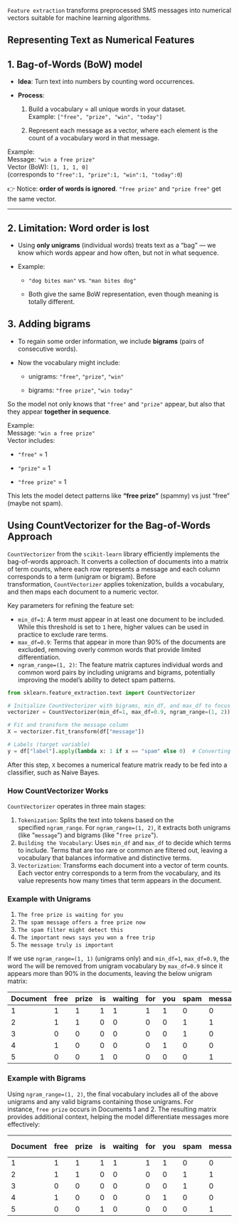 `Feature extraction` transforms preprocessed SMS messages into numerical vectors suitable for machine learning algorithms.

## Representing Text as Numerical Features

## 1. Bag-of-Words (BoW) model

- **Idea**: Turn text into numbers by counting word occurrences.
    
- **Process**:
    
    1. Build a vocabulary = all unique words in your dataset.  
        Example: `["free", "prize", "win", "today"]`
        
    2. Represent each message as a vector, where each element is the count of a vocabulary word in that message.
        

Example:  
Message: `"win a free prize"`  
Vector (BoW): `[1, 1, 1, 0]`  
(corresponds to `"free":1, "prize":1, "win":1, "today":0`)

👉 Notice: **order of words is ignored**. `"free prize"` and `"prize free"` get the same vector.

---

## 2. Limitation: Word order is lost

- Using **only unigrams** (individual words) treats text as a “bag” — we know which words appear and how often, but not in what sequence.
    
- Example:
    
    - `"dog bites man"` vs. `"man bites dog"`
        
    - Both give the same BoW representation, even though meaning is totally different.

## 3. Adding **bigrams**

- To regain some order information, we include **bigrams** (pairs of consecutive words).
    
- Now the vocabulary might include:
    
    - unigrams: `"free"`, `"prize"`, `"win"`
        
    - bigrams: `"free prize"`, `"win today"`
        

So the model not only knows that `"free"` and `"prize"` appear, but also that they appear **together in sequence**.

Example:  
Message: `"win a free prize"`  
Vector includes:

- `"free"` = 1
    
- `"prize"` = 1
    
- `"free prize"` = 1
    

This lets the model detect patterns like **“free prize”** (spammy) vs just “free” (maybe not spam).

## Using CountVectorizer for the Bag-of-Words Approach

`CountVectorizer` from the `scikit-learn` library efficiently implements the bag-of-words approach. It converts a collection of documents into a matrix of term counts, where each row represents a message and each column corresponds to a term (unigram or bigram). Before transformation, `CountVectorizer` applies tokenization, builds a vocabulary, and then maps each document to a numeric vector.

Key parameters for refining the feature set:

- `min_df=1`: A term must appear in at least one document to be included. While this threshold is set to `1` here, higher values can be used in practice to exclude rare terms.
- `max_df=0.9`: Terms that appear in more than 90% of the documents are excluded, removing overly common words that provide limited differentiation.
- `ngram_range=(1, 2)`: The feature matrix captures individual words and common word pairs by including unigrams and bigrams, potentially improving the model’s ability to detect spam patterns.

```python
from sklearn.feature_extraction.text import CountVectorizer

# Initialize CountVectorizer with bigrams, min_df, and max_df to focus on relevant terms
vectorizer = CountVectorizer(min_df=1, max_df=0.9, ngram_range=(1, 2))

# Fit and transform the message column
X = vectorizer.fit_transform(df["message"])

# Labels (target variable)
y = df["label"].apply(lambda x: 1 if x == "spam" else 0)  # Converting labels to 1 and 0
```

After this step, `X` becomes a numerical feature matrix ready to be fed into a classifier, such as Naive Bayes.
### How CountVectorizer Works

`CountVectorizer` operates in three main stages:

1. `Tokenization`: Splits the text into tokens based on the specified `ngram_range`. For `ngram_range=(1, 2)`, it extracts both unigrams (like "`message`") and bigrams (like "`free prize`").
2. `Building the Vocabulary`: Uses `min_df` and `max_df` to decide which terms to include. Terms that are too rare or common are filtered out, leaving a vocabulary that balances informative and distinctive terms.
3. `Vectorization`: Transforms each document into a vector of term counts. Each vector entry corresponds to a term from the vocabulary, and its value represents how many times that term appears in the document.
### Example with Unigrams

1. `The free prize is waiting for you`
2. `The spam message offers a free prize now`
3. `The spam filter might detect this`
4. `The important news says you won a free trip`
5. `The message truly is important`

If we use `ngram_range=(1, 1)` (unigrams only) and `min_df=1`, `max_df=0.9`, the word `The` will be removed from unigram vocabulary by `max_df=0.9` since it appears more than 90% in the documents, leaving the below unigram matrix:

|Document|free|prize|is|waiting|for|you|spam|message|offers|a|now|filter|might|detect|this|important|news|says|won|trip|truly|
|---|---|---|---|---|---|---|---|---|---|---|---|---|---|---|---|---|---|---|---|---|---|
|1|1|1|1|1|1|1|0|0|0|0|0|0|0|0|0|0|0|0|0|0|0|
|2|1|1|0|0|0|0|1|1|1|1|1|0|0|0|0|0|0|0|0|0|0|
|3|0|0|0|0|0|0|1|0|0|0|0|1|1|1|1|0|0|0|0|0|0|
|4|1|0|0|0|0|1|0|0|0|1|0|0|0|0|0|1|1|1|1|1|0|
|5|0|0|1|0|0|0|0|1|0|0|0|0|0|0|0|1|0|0|0|0|1|

### Example with Bigrams

Using `ngram_range=(1, 2)`, the final vocabulary includes all of the above unigrams and any valid bigrams containing those unigrams. For instance, `free prize` occurs in Documents 1 and 2. The resulting matrix provides additional context, helping the model differentiate messages more effectively:

|Document|free|prize|is|waiting|for|you|spam|message|offers|a|now|filter|might|detect|this|important|news|says|won|trip|truly|free prize|prize is|is waiting|waiting for|for you|spam message|message offers|offers a|a free|prize now|spam filter|filter might|might detect|detect this|important news|news says|says you|you won|won a|free trip|message truly|truly is|is important|
|---|---|---|---|---|---|---|---|---|---|---|---|---|---|---|---|---|---|---|---|---|---|---|---|---|---|---|---|---|---|---|---|---|---|---|---|---|---|---|---|---|---|---|---|---|
|1|1|1|1|1|1|1|0|0|0|0|0|0|0|0|0|0|0|0|0|0|0|1|1|1|1|1|0|0|0|0|0|0|0|0|0|0|0|0|0|0|0|0|0|0|
|2|1|1|0|0|0|0|1|1|1|1|1|0|0|0|0|0|0|0|0|0|0|1|0|0|0|0|1|1|1|1|1|0|0|0|0|0|0|0|0|0|0|0|0|0|
|3|0|0|0|0|0|0|1|0|0|0|0|1|1|1|0|0|0|0|0|0|0|0|0|0|0|0|0|0|0|0|0|1|1|1|1|0|0|0|0|0|0|0|0|0|
|4|1|0|0|0|0|1|0|0|0|1|0|0|0|0|1|1|1|1|1|0|0|0|0|0|0|0|0|0|0|1|0|0|0|0|0|1|1|1|1|1|1|0|0|0|
|5|0|0|1|0|0|0|0|1|0|0|0|0|0|0|1|0|0|0|0|0|1|0|0|0|0|0|0|0|0|0|0|0|0|0|0|0|0|0|0|0|0|1|1|1|







